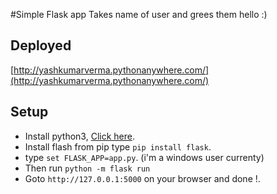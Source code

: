 #Simple Flask app
Takes name of user and grees them hello :)


## Deployed
[http://yashkumarverma.pythonanywhere.com/](http://yashkumarverma.pythonanywhere.com/)

## Setup
- Install python3, [Click here](http://docs.python-guide.org/en/latest/).
- Install flash from pip type ```pip install flask```.
- type ```set FLASK_APP=app.py```. (i'm a windows user currenty)
- Then run ```python -m flask run```
- Goto ```http://127.0.0.1:5000``` on your browser and done !.